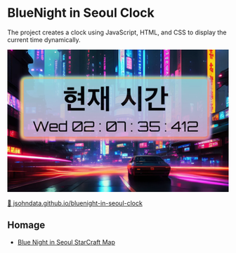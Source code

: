 # BlueNight in Seoul Clock
The project creates a clock using JavaScript, HTML, and CSS to display the current time dynamically.

[![screen shot](./src/images/readme.webp)](https://jsohndata.github.io/bluenight-in-seoul-clock)

[🚀 jsohndata.github.io/bluenight-in-seoul-clock](https://jsohndata.github.io/bluenight-in-seoul-clock)

## Homage
* [Blue Night in Seoul<Last Hope> StarCraft Map](https://scmscx.com/map/G8V4Rh2D)